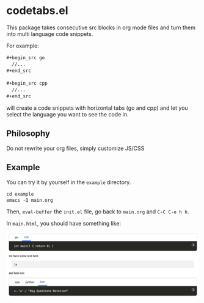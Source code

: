 # codetabs.el

This package takes consecutive src blocks in org mode files and turn them into multi language code snippets.

For example:

``` org
#+begin_src go
  //...
#+end_src

#+begin_src cpp
  //...
#+end_src
```

will create a code snippets with horizontal tabs (go and cpp) and let you select the language you want to see the code in.

## Philosophy

Do not rewrite your org files, simply customize JS/CSS

## Example

You can try it by yourself in the `example` directory.

```
cd example
emacs -Q main.org
```

Then, `eval-buffer` the `init.el` file, go back to `main.org` and `C-C C-e h h`.

In `main.html`, you should have something like:

![screenshot](./assets/screenshot.jpg)
